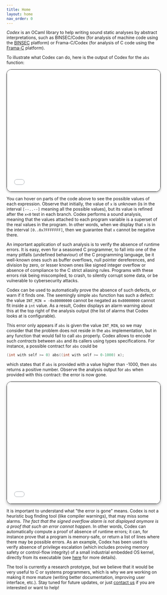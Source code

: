 ```yaml
---
title: Home
layout: home
nav_order: 0
---
```


*Codex* is an OCaml library to help writing sound static analyses by
abstract interpretations, such as BINSEC/Codex (for analysis of
machine code using the [BINSEC](https://binsec.github.io) platform) or
Frama-C/Codex (for analysis of C code using the
[Frama-C](https://frama-c.com) platform).

To illustrate what Codex can do, here is the output of Codex for the `abs` function:

<iframe src="{{ '/assets/codexoutputs/abs.notypes.html' | relative_url }}" width="100%" height="400px" frameborder="1"
	style="border:1px solid #000; border-radius:15px; box-shadow: 0 3px 6px rgba(0,0,0,0.3);"></iframe>


You can hover on parts of the code above to see the possible values of
each expression. Observe that initially, the value of `x` is unknown
(is in the interval `[--..--]` meaning all the possible values), but
its value is refined after the `x<0` test in each branch. Codex
performs a sound analysis, meaning that the values attached to each
program variable is a superset of the real values in the program. In
other words, when we display that `x` is in the interval
`[0..0x7FFFFFFF]`, then we guarantee that `x` cannot be negative
there.

An important application of such analysis is to verify the absence of
runtime errors. It is easy, even for a seasoned C programmer, to fall
into one of the many pitfalls (undefined behaviour) of the C
programming language, be it well-known ones such as buffer overflows,
null pointer dereferences, and division by zero, or lesser known ones
like signed integer overflow or absence of compliance to the C strict
aliasing rules. Programs with these errors risk being miscompiled, to
crash, to silently corrupt some data, or be vulnerable to
cybersecurity attacks.

Codex can be used to automatically prove the absence of such defects,
or warn if it finds one. The seemingly simple `abs` function has such
a defect: the value `INT_MIN = -0x80000000` cannot be negated as
`0x80000000` cannot fit inside a `int` value. As a result, Codex
displays an alarm warning about this at the top right of the analysis
output (the list of alarms that Codex looks at is configurable).

This error only appears if `abs` is given the value `INT_MIN`, so we
may consider that the problem does not reside in the `abs`
implementation, but in any function that would fail to call `abs`
properly. Codex allows to encode such *contracts* between `abs` and
its callers using types specifications. For instance, a possible
contract for `abs` could be


```c
(int with self >= 0) abs((int with self >= 0-1000) x);
```

which states that if `abs` is provided with a value higher than -1000,
then `abs` returns a positive number. Observe the analysis output for
`abs` when provided with this contract: the error is now gone.

<iframe src="{{ '/assets/codexoutputs/abs.withtypes.html' | relative_url }}" width="100%" height="400px" frameborder="8"
	style="border:1px solid #000; border-radius:15px; box-shadow: 0 4px 8px rgba(0,0,0,0.3);"></iframe>


It is important to understand what "the error is gone" means. Codex is
not a heuristic bug finding tool (like compiler warnings), that may
miss some alarms. *The fact that the signed overflow alarm is not
displayed anymore is a proof that such an error cannot happen*. In
other words, Codex can automatically compute a proof of absence of
runtime errors; it can, for instance prove that a program is
memory-safe, or return a list of lines where there may be possible
errors. As an example, Codex has been used to verify absence of
privilege escalation (which includes proving memory safety or
control-flow integrity) of a small industrial embedded OS kernel,
directly from its executable (see
[here](papers/2021-rtas-no-crash-no-exploit.html) for more details).

The tool is currently a research prototype, but we believe that it
would be very useful to C or systems programmers, which is why we are
working on making it more mature (writing better documentation,
improving user interface, etc.). Stay tuned for future updates, or
just [contact us](/contact.html) if you are interested or want to help!
